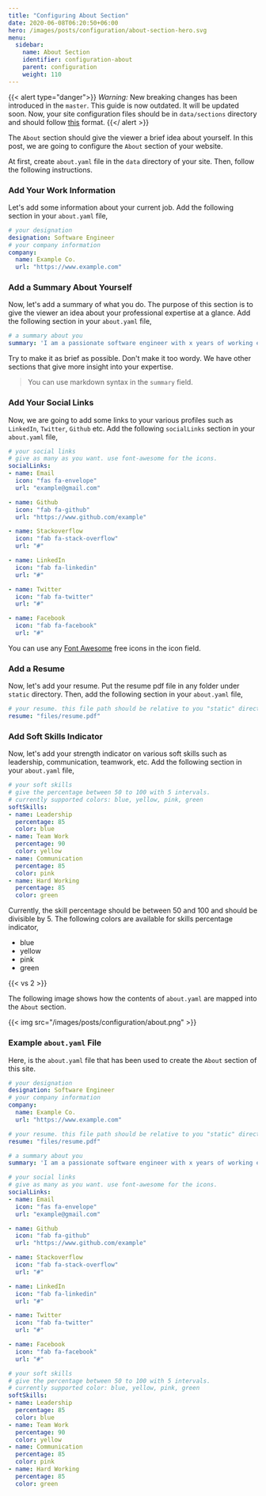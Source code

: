 ```yaml
---
title: "Configuring About Section"
date: 2020-06-08T06:20:50+06:00
hero: /images/posts/configuration/about-section-hero.svg
menu:
  sidebar:
    name: About Section
    identifier: configuration-about
    parent: configuration
    weight: 110
---
```


{{< alert type="danger">}}
 *Warning:* New breaking changes has been introduced in the `master`. This guide is now outdated. It will be updated soon. Now, your site configuration files should be in `data/sections` directory and should follow [this](https://github.com/hossainemruz/toha-example-site/tree/master/data/sections) format.
{{</ alert >}}

The `About` section should give the viewer a brief idea about yourself. In this post, we are going to configure the `About` section of your website.

At first, create `about.yaml` file in the `data` directory of your site. Then, follow the following instructions.

### Add Your Work Information

Let's add some information about your current job. Add the following section in your `about.yaml` file,

```yaml
# your designation
designation: Software Engineer
# your company information
company:
  name: Example Co.
  url: "https://www.example.com"
```

### Add a Summary About Yourself

Now, let's add a summary of what you do. The purpose of this section is to give the viewer an idea about your professional expertise at a glance. Add the following section in your `about.yaml` file,

```yaml
# a summary about you
summary: 'I am a passionate software engineer with x years of working experience. I built OSS tools for [Kubernetes](https://kubernetes.io/) using GO. My tools help people to deploy their workloads in Kubernetes. Sometimes, I work on some fun projects such as writing a theme, etc.'
```

Try to make it as brief as possible. Don't make it too wordy. We have other sections that give more insight into your expertise.

>You can use markdown syntax in the `summary` field.

### Add Your Social Links

Now, we are going to add some links to your various profiles such as `LinkedIn`, `Twitter`, `Github` etc. Add the following `socialLinks` section in your `about.yaml` file,

```yaml
# your social links
# give as many as you want. use font-awesome for the icons.
socialLinks:
- name: Email
  icon: "fas fa-envelope"
  url: "example@gmail.com"

- name: Github
  icon: "fab fa-github"
  url: "https://www.github.com/example"

- name: Stackoverflow
  icon: "fab fa-stack-overflow"
  url: "#"

- name: LinkedIn
  icon: "fab fa-linkedin"
  url: "#"

- name: Twitter
  icon: "fab fa-twitter"
  url: "#"

- name: Facebook
  icon: "fab fa-facebook"
  url: "#"
```

You can use any [Font Awesome](https://fontawesome.com/icons?d=gallery) free icons in the icon field.

### Add a Resume

Now, let's add your resume. Put the resume pdf file in any folder under `static` directory. Then, add the following section in your `about.yaml` file,

```yaml
# your resume. this file path should be relative to you "static" directory
resume: "files/resume.pdf"
```

### Add Soft Skills Indicator

Now, let's add your strength indicator on various soft skills such as leadership, communication, teamwork, etc. Add the following section in your `about.yaml` file,

```yaml
# your soft skills
# give the percentage between 50 to 100 with 5 intervals.
# currently supported colors: blue, yellow, pink, green
softSkills:
- name: Leadership
  percentage: 85
  color: blue
- name: Team Work
  percentage: 90
  color: yellow
- name: Communication
  percentage: 85
  color: pink
- name: Hard Working
  percentage: 85
  color: green
```

Currently, the skill percentage should be between 50 and 100 and should be divisible by 5. The following colors are available for skills percentage indicator,

- blue
- yellow
- pink
- green

{{< vs 2 >}}

The following image shows how the contents of `about.yaml` are mapped into the `About` section.

{{< img src="/images/posts/configuration/about.png" >}}

### Example `about.yaml` File

Here, is the `about.yaml` file that has been used to create the `About` section of this site.

```yaml
# your designation
designation: Software Engineer
# your company information
company:
  name: Example Co.
  url: "https://www.example.com"

# your resume. this file path should be relative to you "static" directory
resume: "files/resume.pdf"

# a summary about you
summary: 'I am a passionate software engineer with x years of working experience. I built OSS tools for [Kubernetes](https://kubernetes.io/) using GO. My tools help people to deploy their workloads in Kubernetes. Sometimes, I work on some fun projects such as writing a theme, etc.'

# your social links
# give as many as you want. use font-awesome for the icons.
socialLinks:
- name: Email
  icon: "fas fa-envelope"
  url: "example@gmail.com"

- name: Github
  icon: "fab fa-github"
  url: "https://www.github.com/example"

- name: Stackoverflow
  icon: "fab fa-stack-overflow"
  url: "#"

- name: LinkedIn
  icon: "fab fa-linkedin"
  url: "#"

- name: Twitter
  icon: "fab fa-twitter"
  url: "#"

- name: Facebook
  icon: "fab fa-facebook"
  url: "#"

# your soft skills
# give the percentage between 50 to 100 with 5 intervals.
# currently supported color: blue, yellow, pink, green
softSkills:
- name: Leadership
  percentage: 85
  color: blue
- name: Team Work
  percentage: 90
  color: yellow
- name: Communication
  percentage: 85
  color: pink
- name: Hard Working
  percentage: 85
  color: green
```
